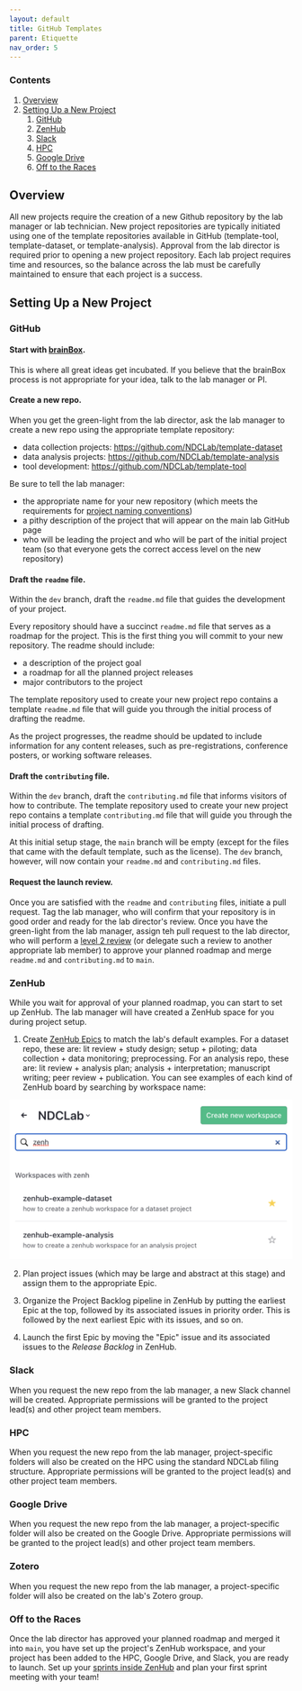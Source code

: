 ```yaml
---
layout: default
title: GitHub Templates
parent: Etiquette
nav_order: 5
---
```


### Contents

1. [Overview](#overview)
2. [Setting Up a New Project](#setting-up-a-new-project)
    1. [GitHub](#github)
    2. [ZenHub](#zenhub)
    3. [Slack](#slack)
    4. [HPC](#hpc)
    5. [Google Drive](#google-drive)
    6. [Off to the Races](#off-to-the-races)

## Overview

All new projects require the creation of a new Github repository by the lab manager or lab technician. New project repositories are typically initiated using one of the template repositories available in GitHub (template-tool, template-dataset, or template-analysis). Approval from the lab director is required prior to opening a new project repository. Each lab project requires time and resources, so the balance across the lab must be carefully maintained to ensure that each project is a success.

## Setting Up a New Project

### GitHub

#### Start with [brainBox](https://github.com/NDCLab/brainBox).

This is where all great ideas get incubated. If you believe that the brainBox process is not appropriate for your idea, talk to the lab manager or PI.

#### Create a new repo.

When you get the green-light from the lab director, ask the lab manager to create a new repo using the appropriate template repository:

* data collection projects: https://github.com/NDCLab/template-dataset
* data analysis projects: https://github.com/NDCLab/template-analysis
* tool development: https://github.com/NDCLab/template-tool

Be sure to tell the lab manager:
* the appropriate name for your new repository (which meets the requirements for [project naming conventions](https://ndclab.github.io/wiki/docs/etiquette/naming-conventions.html))
* a pithy description of the project that will appear on the main lab GitHub page
* who will be leading the project and who will be part of the initial project team (so that everyone gets the correct access level on the new repository)

#### Draft the `readme` file.

Within the `dev` branch, draft the `readme.md` file that guides the development of your project.

Every repository should have a succinct `readme.md` file that serves as a roadmap for the project. This is the first thing you will commit to your new repository. The readme should include:

* a description of the project goal
* a roadmap for all the planned project releases
* major contributors to the project

The template repository used to create your new project repo contains a template `readme.md` file that will guide you through the initial process of drafting the readme.

As the project progresses, the readme should be updated to include information for any content releases, such as pre-registrations, conference posters, or working software releases.

#### Draft the `contributing` file.

Within the `dev` branch, draft the `contributing.md` file that informs visitors of how to contribute. The template repository used to create your new project repo contains a template `contributing.md` file that will guide you through the initial process of drafting.

At this initial setup stage, the `main` branch will be empty (except for the files that came with the default template, such as the license). The `dev` branch, however, will now contain your `readme.md` and `contributing.md` files.

#### Request the launch review.

Once you are satisfied with the `readme` and `contributing` files, initiate a pull request. Tag the lab manager, who will confirm that your repository is in good order and ready for the lab director's review.  Once you have the green-light from the lab manager, assign teh pull request to the lab director, who will perform a [level 2 review](https://ndclab.github.io/wiki/docs/etiquette/github-etiquette.html#terminology) (or delegate such a review to another appropriate lab member) to approve your planned roadmap and merge `readme.md` and `contributing.md` to `main`.

### ZenHub

While you wait for approval of your planned roadmap, you can start to set up ZenHub. The lab manager will have created a ZenHub space for you during project setup.

1. Create [ZenHub Epics](https://ndclab.github.io/wiki/docs/technical-docs/zenhub.html#defining-epics) to match the lab's default examples. For a dataset repo, these are: lit review + study design; setup + piloting; data collection + data monitoring; preprocessing. For an analysis repo, these are: lit review + analysis plan; analysis + interpretation; manuscript writing; peer review + publication. You can see examples of each kind of ZenHub board by searching by workspace name:

![zh_lab-defaults](https://raw.githubusercontent.com/NDCLab/wiki/main/docs/_assets/technical/zh-lab-defaults.png)

2. Plan project issues (which may be large and abstract at this stage) and assign them to the appropriate Epic.

3. Organize the Project Backlog pipeline in ZenHub by putting the earliest Epic at the top, followed by its associated issues in priority order. This is followed by the next earliest Epic with its issues, and so on.

4. Launch the first Epic by moving the "Epic" issue and its associated issues to the *Release Backlog* in ZenHub.

### Slack
When you request the new repo from the lab manager, a new Slack channel will be created. Appropriate permissions will be granted to the project lead(s) and other project team members.

### HPC
When you request the new repo from the lab manager, project-specific folders will also be created on the HPC using the standard NDCLab filing structure. Appropriate permissions will be granted to the project lead(s) and other project team members.

### Google Drive
When you request the new repo from the lab manager, a project-specific folder will also be created on the Google Drive. Appropriate permissions will be granted to the project lead(s) and other project team members.

### Zotero
When you request the new repo from the lab manager, a project-specific folder will also be created on the lab's Zotero group.

### Off to the Races
Once the lab director has approved your planned roadmap and merged it into `main`, you have set up the project's ZenHub workspace, and your project has been added to the HPC, Google Drive, and Slack, you are ready to launch. Set up your [sprints inside ZenHub](https://ndclab.github.io/wiki/docs/technical-docs/zenhub.html#planning-sprints) and plan your first sprint meeting with your team! 

